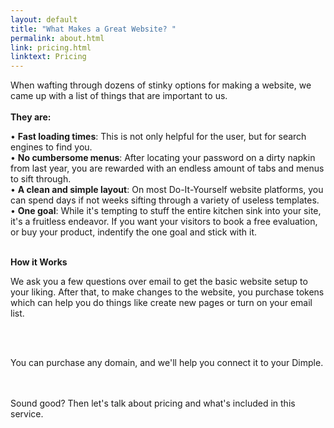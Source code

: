 ```yaml
---
layout: default
title: "What Makes a Great Website? " 
permalink: about.html
link: pricing.html
linktext: Pricing
---
```


When wafting through dozens of stinky options for making a website, we came up with a list of things that are important to us. <br /><br /> <b>They are:</b> <br />

• **Fast loading times**: This is not only helpful for the user, but for search engines to find you. <br />
• **No cumbersome menus**: After locating your password on a dirty napkin from last year, you are rewarded with an endless amount of tabs and menus to sift through. <br />
• **A clean and simple layout**: On most Do-It-Yourself website platforms, you can spend days if not weeks sifting through a variety of useless templates.  <br />
• **One goal**: While it's tempting to stuff the entire kitchen sink into your site, it's a fruitless endeavor. If you want your visitors to book a free evaluation, or buy your product, indentify the one goal and stick with it.
<br /><br />

<b>How it Works </b> <br />

We ask you a few questions over email to get the basic website setup to your liking. After that, to make changes to the website, you purchase tokens which can help you do things like create new pages or turn on your email list.

<br/> <br />

You can purchase any domain, and we'll help you connect it to your Dimple. 

<br /><br />
Sound good? Then let's talk about pricing and what's included in this service. 
